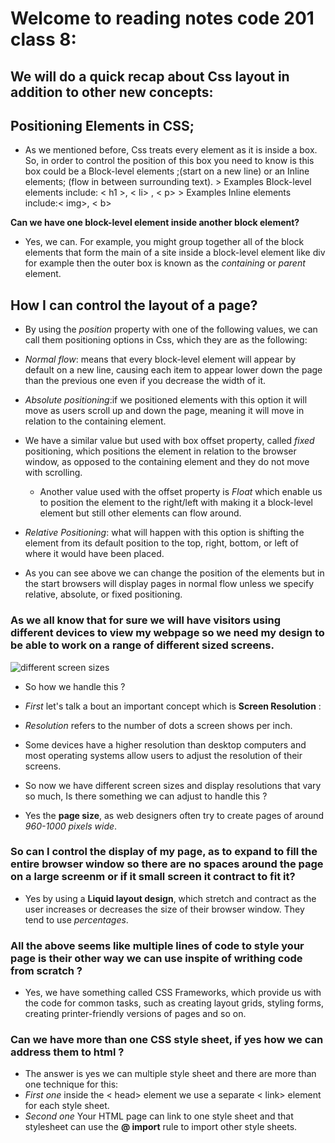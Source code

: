 # Welcome to reading notes code 201 class 8:
## We will do a quick recap about Css layout in addition to other new concepts:
                    
## Positioning Elements in CSS;

- As we mentioned before, Css treats every element as it is inside a box. So, in order to control the position of this box you need to know is this box could be a Block-level elements ;(start on a new line) or an Inline elements; (flow in between surrounding text).
       > Examples Block-level elements include: < h1 >, < li> , < p>
       > Examples Inline elements include:< img>, < b>

**Can we have one block-level element inside another block element?**
- Yes, we can. For example, you might group together all of the block elements that form the main of a site inside a block-level element like div for example then the outer box is known as the *containing* or *parent* element.

## How I can control the layout of a page?

- By using the *position* property with one of the following values, we can call them positioning options in Css, which they are as the following:

 - *Normal flow*: means that every block-level element will appear by default on a new line, causing each item to appear lower down the page than the previous one even if you decrease the width of it.
 - *Absolute positioning*:if we positioned elements with this option it will move as users scroll up and down the page, meaning it will move in relation to the containing element. 
 
 - We have a similar value but used with box offset property, called *fixed* positioning, which positions the element in relation to the browser window, as opposed to the containing element and they do not move with scrolling.
      - Another value used with the offset property is *Float* which enable us to position the element to the right/left with making it a block-level element but still other elements can flow around.

- *Relative Positioning*: what will happen with this option is shifting the element from its default position to the top, right, bottom, or left of where it would have been placed.

- As you can see above we can change the position of the elements but in the start browsers will display pages in normal flow unless we specify relative, absolute, or fixed positioning.

### As we all know that for sure we will have visitors using different devices to view my webpage so we need my design to be able to work on a range of different sized screens.

![different screen sizes](https://miro.medium.com/max/871/1*9YJw0zVY1pIK41eTErjzgQ.jpeg)
- So how we handle this ?
- *First* let's talk a bout an important concept which is **Screen Resolution** :
- *Resolution* refers to the number of dots a screen shows per inch. 
- Some devices have a higher resolution than desktop computers and most operating systems allow users to adjust the resolution of their screens.

- So now we have different screen sizes and display resolutions that vary so much, Is there something we can adjust to handle this ?
- Yes the **page size**, as web designers often try to create pages of around *960-1000 pixels wide*.

### So can I control the display of my page, as to expand to fill the entire browser window so there are no spaces around the page on a large screenm or if it small screen it contract to fit it?
- Yes by using a **Liquid layout design**, which stretch and contract as the user increases
or decreases the size of their browser window. They tend to use *percentages*.

### All the above seems like multiple lines of code to style your page is their other way we can use inspite of writhing code from scratch ?

- Yes, we have something called CSS Frameworks, which provide us with the code for common tasks, such as creating layout grids, styling forms, creating printer-friendly versions of pages and so on.

### Can we have more than one CSS style sheet, if yes how we can address them to html ?
- The answer is yes we can multiple style sheet and there are more than one technique for this:
- *First one* inside the < head> element we use a separate < link> element for each style sheet.
- *Second one* Your HTML page can link to one style sheet and that stylesheet can use the **@ import** rule to import other style sheets.










